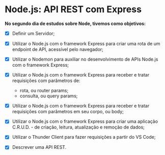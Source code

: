 
# Node.js: API REST com Express

**No segundo dia de estudos sobre Node, tivemos como objetivos:**

-   [x] Definir um Servidor;
-   [x] Utilizar o Node.js com o framework Express para criar uma rota de um endpoint de API, acessível pelo navegador;
-   [x] Utilizar o Nodemon para auxiliar no desenvolvimento de APIs Node.js com o framework Express;
-   [x] Utilizar o Node.js com o framework Express para receber e tratar requisições com parâmetros de:

	- rota, ou router params;
	- consulta, ou query params;
	
-   [x] Utilizar o Node.js com o framework Express para receber e tratar requisições com parâmetros em seu corpo, ou body;
-   [x] Utilizar o Node.js com o framework Express para criar uma aplicação C.R.U.D. - de criação, leitura, atualização e remoção de dados;
-   [x] Utilizar o Thunder Client para fazer requisições a partir do VS Code;
-   [x] Descrever uma API REST.

